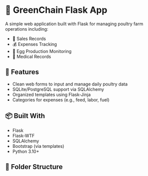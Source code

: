 # 🐔 GreenChain Flask App

A simple web application built with Flask for managing poultry farm operations including:

- 🛒 Sales Records
- 💰 Expenses Tracking
- 🥚 Egg Production Monitoring
- 🏥 Medical Records

## 🚀 Features

- Clean web forms to input and manage daily poultry data
- SQLite/PostgreSQL support via SQLAlchemy
- Organized templates using Flask-Jinja
- Categories for expenses (e.g., feed, labor, fuel)

## 📦 Built With

- Flask
- Flask-WTF
- SQLAlchemy
- Bootstrap (via templates)
- Python 3.10+

## 📂 Folder Structure


